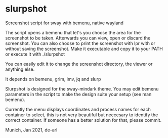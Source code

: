 # slurpshot
Screenshot script for sway with bemenu, native wayland

The script opens a bemenu that let's you choose the area for the screenshot to be taken. Afterwards you can view, open or discard the screenshot. You can also choose to print the screenshot with lpr with or without saving the screenshot. Make it executable and copy it to your PATH or execute it with ./slurpshot

You can easily edit it to change the screenshot directory, the viewer or anything else.

It depends on bemenu, grim, imv, jq and slurp

Slurpshot is designed for the sway-mindark theme. You may edit bemenu parameters in the script to make the design suite your setup (see man bemenu).

Currently the menu displays coordinates and process names for each container to select, this is not very beautiful but neccesary to identify the correct container. If someone has a better solution for that, please commit.

Munich, Jan 2021, de-arl
